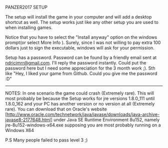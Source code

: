 PANZER2017 SETUP

The setup will install the game in your computer and will add a desktop shortcut as well. The setup works just like any other setup you are used to when installing games. 

Notice that you have to select the "Install anyway" option on the windows prompt(or select More Info ). Surely, since I was not willing to pay extra 100 dollars just to sign the executable, windows will ask for your permission. 

Setup has a password. Password can be found by a friendly email sent at ndricimrr@gmail.com. I'll reply the password instantly. Could put the password here but I need some appreciation for the 3 month work ;). Sth like "Hey, I liked your game from Github. Could you give me the password :D" 
************************************************************************************************************************************
NOTES:
In one scenario the game could crash (Extremely rare). This will most probably be because the Setup works for jre versions 1.8.0_111 until 1.8.0_162 and your PC has another version or no version at all (Extremely rare). You can download that on Oracle's website [http://www.oracle.com/technetwork/java/javase/downloads/java-archive-javase8-2177648.html] under Java SE Runtime Environment 8u152, namely jre-8u152-windows-x64.exe supposing you are most probably running on a Windows X64

P.S Many people failed to pass level 3 ;) 
